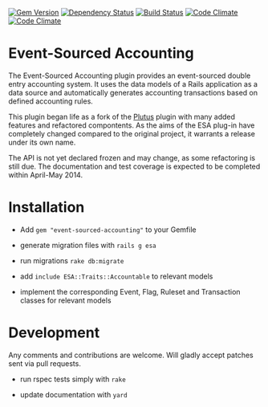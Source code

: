 [![Gem Version](https://badge.fury.io/rb/event_sourced_accounting.svg)](http://badge.fury.io/rb/event_sourced_accounting)
[![Dependency Status](https://gemnasium.com/lnagel/event-sourced-accounting.svg)](https://gemnasium.com/lnagel/event-sourced-accounting)
[![Build Status](https://api.travis-ci.org/lnagel/event-sourced-accounting.svg)](https://travis-ci.org/lnagel/event-sourced-accounting)
[![Code Climate](https://codeclimate.com/github/lnagel/event-sourced-accounting.png)](https://codeclimate.com/github/lnagel/event-sourced-accounting)
[![Code Climate](https://codeclimate.com/github/lnagel/event-sourced-accounting/coverage.png)](https://codeclimate.com/github/lnagel/event-sourced-accounting)

Event-Sourced Accounting
=================

The Event-Sourced Accounting plugin provides an event-sourced double entry accounting system.
It uses the data models of a Rails application as a data source and automatically 
generates accounting transactions based on defined accounting rules.

This plugin began life as a fork of the [Plutus](https://github.com/mbulat/plutus) plugin with
many added features and refactored compontents. As the aims of the ESA plug-in have completely
changed compared to the original project, it warrants a release under its own name.

The API is not yet declared frozen and may change, as some refactoring is still due.
The documentation and test coverage is expected to be completed within April-May 2014. 


Installation
============

- Add `gem "event-sourced-accounting"` to your Gemfile

- generate migration files with `rails g esa`

- run migrations `rake db:migrate`

- add `include ESA::Traits::Accountable` to relevant models

- implement the corresponding Event, Flag, Ruleset and Transaction classes for relevant models


Development
============

Any comments and contributions are welcome. Will gladly accept patches sent via pull requests.

- run rspec tests simply with `rake`

- update documentation with `yard`
